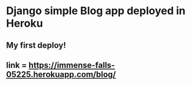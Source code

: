 # Django simple Blog app deployed in Heroku
## My first deploy!

## link = https://immense-falls-05225.herokuapp.com/blog/
